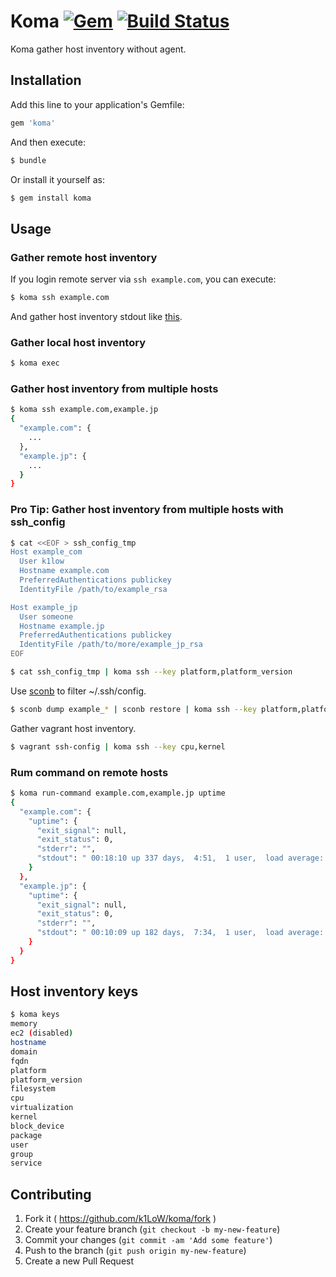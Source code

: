 # Koma [![Gem](https://img.shields.io/gem/v/koma.svg)](https://rubygems.org/gems/koma) [![Build Status](https://travis-ci.org/k1LoW/koma.svg?branch=master)](https://travis-ci.org/k1LoW/koma)

Koma gather host inventory without agent.

## Installation

Add this line to your application's Gemfile:

```ruby
gem 'koma'
```

And then execute:

```sh
$ bundle
```

Or install it yourself as:

```sh
$ gem install koma
```

## Usage

### Gather remote host inventory

If you login remote server via `ssh example.com`, you can execute:

```sh
$ koma ssh example.com
```

And gather host inventory stdout like [this](stdout_sample.json).

### Gather local host inventory

```sh
$ koma exec
```

### Gather host inventory from multiple hosts

```sh
$ koma ssh example.com,example.jp
{
  "example.com": {
    ...
  },
  "example.jp": {
    ...
  }
}
```

### Pro Tip: Gather host inventory from multiple hosts with ssh_config

```sh
$ cat <<EOF > ssh_config_tmp
Host example_com
  User k1low
  Hostname example.com
  PreferredAuthentications publickey
  IdentityFile /path/to/example_rsa

Host example_jp
  User someone
  Hostname example.jp
  PreferredAuthentications publickey
  IdentityFile /path/to/more/example_jp_rsa
EOF

$ cat ssh_config_tmp | koma ssh --key platform,platform_version
```

Use [sconb](https://github.com/k1LoW/sconb) to filter ~/.ssh/config.

```sh
$ sconb dump example_* | sconb restore | koma ssh --key platform,platform_version
```

Gather vagrant host inventory.

```sh
$ vagrant ssh-config | koma ssh --key cpu,kernel
```

### Rum command on remote hosts

```sh
$ koma run-command example.com,example.jp uptime
{
  "example.com": {
    "uptime": {
      "exit_signal": null,
      "exit_status": 0,
      "stderr": "",
      "stdout": " 00:18:10 up 337 days,  4:51,  1 user,  load average: 0.08, 0.02, 0.01\n"
    }
  },
  "example.jp": {
    "uptime": {
      "exit_signal": null,
      "exit_status": 0,
      "stderr": "",
      "stdout": " 00:10:09 up 182 days,  7:34,  1 user,  load average: 0.07, 0.03, 0.01\n"
    }
  }
}
```

## Host inventory keys

```sh
$ koma keys
memory
ec2 (disabled)
hostname
domain
fqdn
platform
platform_version
filesystem
cpu
virtualization
kernel
block_device
package
user
group
service
```

## Contributing

1. Fork it ( https://github.com/k1LoW/koma/fork )
2. Create your feature branch (`git checkout -b my-new-feature`)
3. Commit your changes (`git commit -am 'Add some feature'`)
4. Push to the branch (`git push origin my-new-feature`)
5. Create a new Pull Request
